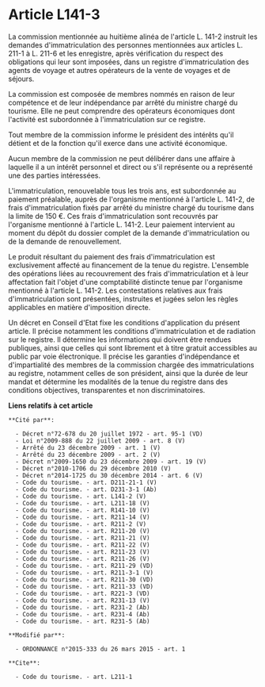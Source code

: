 # Article L141-3

La commission mentionnée au huitième alinéa de l'article L. 141-2 instruit les demandes d'immatriculation des personnes
mentionnées aux articles L. 211-1 à L. 211-6 et les enregistre, après vérification du respect des obligations qui leur sont
imposées, dans un registre d'immatriculation des agents de voyage et autres opérateurs de la vente de voyages et de séjours. 

La commission est composée de membres nommés en raison de leur compétence et de leur indépendance par arrêté du ministre
chargé du tourisme. Elle ne peut comprendre des opérateurs économiques dont l'activité est subordonnée à l'immatriculation
sur ce registre. 

Tout membre de la commission informe le président des intérêts qu'il détient et de la fonction qu'il exerce dans une activité
économique. 

Aucun membre de la commission ne peut délibérer dans une affaire à laquelle il a un intérêt personnel et direct ou s'il
représente ou a représenté une des parties intéressées. 

L'immatriculation, renouvelable tous les trois ans, est subordonnée au paiement préalable, auprès de l'organisme mentionné à
l'article L. 141-2, de frais d'immatriculation fixés par arrêté du ministre chargé du tourisme dans la limite de 150 €. Ces
frais d'immatriculation sont recouvrés par l'organisme mentionné à l'article L. 141-2. Leur paiement intervient au moment du
dépôt du dossier complet de la demande d'immatriculation ou de la demande de renouvellement. 

Le produit résultant du paiement des frais d'immatriculation est exclusivement affecté au financement de la tenue du
registre. L'ensemble des opérations liées au recouvrement des frais d'immatriculation et à leur affectation fait l'objet
d'une comptabilité distincte tenue par l'organisme mentionné à l'article L. 141-2. Les contestations relatives aux frais
d'immatriculation sont présentées, instruites et jugées selon les règles applicables en matière d'imposition directe. 

Un décret en Conseil d'Etat fixe les conditions d'application du présent article. Il précise notamment les conditions
d'immatriculation et de radiation sur le registre. Il détermine les informations qui doivent être rendues publiques, ainsi
que celles qui sont librement et à titre gratuit accessibles au public par voie électronique. Il précise les garanties
d'indépendance et d'impartialité des membres de la commission chargée des immatriculations au registre, notamment celles de
son président, ainsi que la durée de leur mandat et détermine les modalités de la tenue du registre dans des conditions
objectives, transparentes et non discriminatoires.

**Liens relatifs à cet article**

	**Cité par**:

	  - Décret n°72-678 du 20 juillet 1972 - art. 95-1 (VD)
	  - Loi n°2009-888 du 22 juillet 2009 - art. 8 (V)
	  - Arrêté du 23 décembre 2009 - art. 1 (V)
	  - Arrêté du 23 décembre 2009 - art. 2 (V)
	  - Décret n°2009-1650 du 23 décembre 2009 - art. 19 (V)
	  - Décret n°2010-1706 du 29 décembre 2010 (V)
	  - Décret n°2014-1725 du 30 décembre 2014 - art. 6 (V)
	  - Code du tourisme. - art. D211-21-1 (V)
	  - Code du tourisme. - art. D231-3-1 (Ab)
	  - Code du tourisme. - art. L141-2 (V)
	  - Code du tourisme. - art. L211-18 (V)
	  - Code du tourisme. - art. R141-10 (V)
	  - Code du tourisme. - art. R211-14 (V)
	  - Code du tourisme. - art. R211-2 (V)
	  - Code du tourisme. - art. R211-20 (V)
	  - Code du tourisme. - art. R211-21 (V)
	  - Code du tourisme. - art. R211-22 (V)
	  - Code du tourisme. - art. R211-23 (V)
	  - Code du tourisme. - art. R211-26 (V)
	  - Code du tourisme. - art. R211-29 (VD)
	  - Code du tourisme. - art. R211-3-1 (V)
	  - Code du tourisme. - art. R211-30 (VD)
	  - Code du tourisme. - art. R211-33 (VD)
	  - Code du tourisme. - art. R221-3 (VD)
	  - Code du tourisme. - art. R231-13 (V)
	  - Code du tourisme. - art. R231-2 (Ab)
	  - Code du tourisme. - art. R231-4 (Ab)
	  - Code du tourisme. - art. R231-5 (Ab)

	**Modifié par**:

	  - ORDONNANCE n°2015-333 du 26 mars 2015 - art. 1

	**Cite**:

	  - Code du tourisme. - art. L211-1
